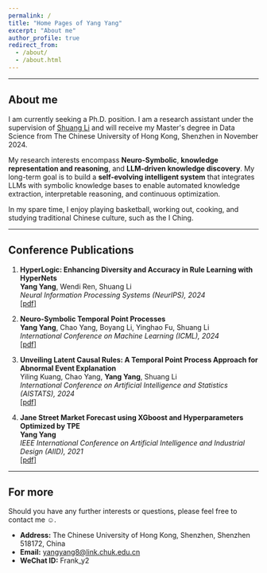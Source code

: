 ```yaml
---
permalink: /
title: "Home Pages of Yang Yang"
excerpt: "About me"
author_profile: true
redirect_from: 
  - /about/
  - /about.html
---
```


***

About me
------
I am currently seeking a Ph.D. position. I am a research assistant under the supervision of [Shuang Li](https://shuangli01.github.io/index.html) and will receive my Master's degree in Data Science from The Chinese University of Hong Kong, Shenzhen in November 2024.

My research interests encompass **Neuro-Symbolic**, **knowledge representation and reasoning**, and **LLM-driven knowledge discovery**. My long-term goal is to build a **self-evolving intelligent system** that integrates LLMs with symbolic knowledge bases to enable automated knowledge extraction, interpretable reasoning, and continuous optimization.

In my spare time, I enjoy playing basketball, working out, cooking, and studying traditional Chinese culture, such as the I Ching.

***

Conference Publications
------
<ol>

<li><p><b>HyperLogic: Enhancing Diversity and Accuracy in Rule Learning with HyperNets</b><br>
<b>Yang Yang</b>, Wendi Ren, Shuang Li<br>
<i>Neural Information Processing Systems (NeurIPS), 2024</i><br>
<a href="https://proceedings.neurips.cc/paper_files/paper/2024/hash/067437c6d5d0369b6d09200bef89715b-Abstract-Conference.html" class="textlink" target="_blank">[pdf]</a>
</p>
</li>

<li><p> <b>Neuro-Symbolic Temporal Point Processes</b><br>
<b>Yang Yang</b>, Chao Yang, Boyang Li, Yinghao Fu, Shuang Li<br>
<i>International Conference on Machine Learning (ICML), 2024</i><br>
<a href="https://arxiv.org/abs/2406.03914" class="textlink" target="_blank">[pdf]</a>
</p>
</li>

<li><p> <b>Unveiling Latent Causal Rules: A Temporal Point Process Approach for Abnormal Event Explanation</b><br>
Yiling Kuang, Chao Yang, <b>Yang Yang</b>, Shuang Li<br>
<i>International Conference on Artificial Intelligence and Statistics (AISTATS), 2024</i><br>
<a href="https://arxiv.org/abs/2402.05946" class="textlink" target="_blank">[pdf]</a>
</p>
</li>

<li><p> <b>Jane Street Market Forecast using XGboost and Hyperparameters Optimized by TPE</b><br>
<b>Yang Yang</b><br>
<i>IEEE International Conference on Artificial Intelligence and Industrial Design (AIID), 2021</i><br>
<a href="https://ieeexplore.ieee.org/abstract/document/9456538" class="textlink" target="_blank">[pdf]</a>
</p>
</li>

</ol>

***

For more
------
Should you have any further interests or questions, please feel free to contact me ☺.

* **Address:** The Chinese University of Hong Kong, Shenzhen, Shenzhen 518172, China  
* **Email:** yangyang8@link.chuk.edu.cn
* **WeChat ID:** Frank_y2
